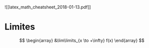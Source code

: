 ![[latex_math_cheatsheet_2018-01-13.pdf]]

# Limites

$$
\begin{array}
&\lim\limits_{x \to +\infty} f(x)
\end{array}
$$